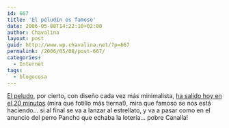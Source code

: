 ```yaml
---
id: 667
title: 'El peludín es famoso'
date: 2006-05-08T14:22:10+02:00
author: Chavalina
layout: post
guid: http://www.wp.chavalina.net/?p=667
permalink: /2006/05/08/post-667/
categories:
  - Internet
tags:
  - blogocosa
---
```

<a href="http://peludin.blogspot.com/" target="_blank">El peludo</a>, por cierto, con dise&ntilde;o cada vez más minimalista, <a href="http://www.20minutos.es/noticia/115959/0/peludo/blog/bitacora/" target="_blank">ha salido hoy en el 20 minutos</a> (mira que fotillo más tierna!), mira que famoso se nos está haciendo… si al final se va a lanzar al estrellato, y va a pasar como en el anuncio del perro Pancho que echaba la lotería… pobre Canalla!